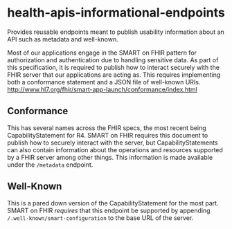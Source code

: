 # health-apis-informational-endpoints
Provides reusable endpoints meant to publish usability information about an API such as metadata and well-known.

Most of our applications engage in the SMART on FHIR pattern for authorization and authentication due to handling sensitive data. As part of this specification, it is required to publish how to interact securely with the FHIR server that our applications are acting as. This requires implementing both a conformance statement and a JSON file of well-known URIs. http://www.hl7.org/fhir/smart-app-launch/conformance/index.html

## Conformance
This has several names across the FHIR specs, the most recent being CapabilityStatement for R4. SMART on FHIR requires this document to publish how to securely interact with the server, but CapabilityStatements can also contain information about the operations and resources supported by a FHIR server among other things. This information is made available under the `/metadata` endpoint.

## Well-Known
This is a pared down version of the CapabilityStatement for the most part. SMART on FHIR _requires_ that this endpoint be supported by appending `/.well-known/smart-configuration` to the base URL of the server.
